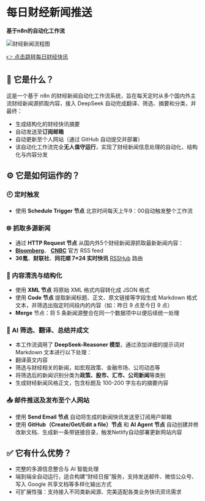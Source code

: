 # 每日财经新闻推送
**基于n8n的自动化工作流**


![财经新闻流程图](/posts/n8n_posts.png)


<a class="post-link" href="/posts/catalogue/">👉 点击跳转每日财经快讯</a>


## 📌 它是什么？

这是一个基于 n8n 的财经新闻自动化工作流系统，旨在每天定时从多个国内外主流财经新闻源抓取内容，接入 DeepSeek 自动完成翻译、筛选、摘要和分类，并最终：

- 生成结构化的财经快讯摘要
- 自动发送至**订阅邮箱**
- 自动更新至个人网站（通过 GitHub 自动提交并部署）
- 该自动化工作流完全**无人值守运行**，实现了财经新闻信息处理的自动化、结构化与内容分发


## ⚙️ 它是如何运作的？


### 🕘 定时触发
- 使用 **Schedule Trigger 节点** 北京时间每天上午9：00自动触发整个工作流


### 🌐 抓取多源新闻
- 通过 **HTTP Request 节点** 从国内外5个财经新闻源抓取最新新闻内容：
- [**Bloomberg**](https://feeds.bloomberg.com/markets/news.rss)、 [**CNBC**](https://search.cnbc.com/rs/search/combinedcms/view.xml?partnerId=wrss01&id=100727362) 官方 RSS feed
- **36氪**、**财联社**、**同花顺 7×24 实时快讯** [RSSHub](https://docs.rsshub.app/zh/guide/) 路由


### 🧹 内容清洗与结构化
- 使用 **XML 节点** 将原始 XML 格式内容转化成 JSON 格式
- 使用 **Code 节点** 提取新闻标题、正文、原文链接等字段生成 Markdown 格式文本，并筛选出指定时间段内的内容（如：昨日 9 点至今日 9 点）
- **Merge** 节点：将 5 条新闻源整合在同一个数据项中以便后续统一处理


### 🤖 AI 筛选、翻译、总结并成文
- 本工作流调用了 **DeepSeek-Reasoner 模型**，通过添加详细的提示词对 Markdown 文本进行以下处理：
- 翻译英文内容
- 筛选与财经相关的新闻，如宏观政策、金融市场、公司动态等
- 将筛选后的新闻识别分类为**政策、股市、汇市、公司新闻**等类别
- 生成财经新闻风格正文，包含标题及 100-200 字左右的摘要内容


### 📤 邮件推送及发布至个人网站
- 使用 **Send Email 节点** 自动将生成的新闻快讯发送至订阅用户邮箱
- 使用 **GitHub（Create/Get/Edit a file）节点** 和 **AI Agent 节点** 自动创建并修改新文档、生成新一条带链接目录，触发Netlify自动部署更新网站内容


## ✅ 它有什么优势？
- 完整的多源信息整合与 AI 智能处理
- 端到端全自动运行，适合构建“财经日报”服务，支持发送邮件、微信公众号、写入 Google 共享文档等多样化输出方式
- 可扩展性强：支持接入不同类新闻源、完美适配各类业务快讯资讯需求
